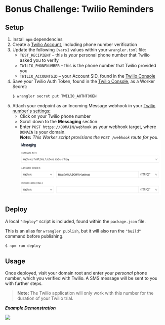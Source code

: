 # Bonus Challenge: Twilio Reminders

## Setup

1. Install `npm` dependencies
2. Create a [Twilio Account](https://www.twilio.com/console), including phone number verification
3. Update the following `[vars]` values within your `wrangler.toml` file:
    * `TEST_RECIPIENT` – this is *your* personal phone number that Twilio asked you to verify
    * `TWILIO_PHONENUMBER` – this is the phone number that Twilio provided you
    * `TWILIO_ACCOUNTSID` – your Account SID, found in the [Twilio Console](https://www.twilio.com/console)
4. Save your Twilio Auth Token, found in the [Twilio Console](https://www.twilio.com/console), as a Worker Secret:
    ```sh
    $ wrangler secret put TWILIO_AUTHTOKEN
    ```
5. Attach your endpoint as an Incoming Message webhook in your [Twilio number's settings](https://www.twilio.com/console/phone-numbers/incoming):
    * Click on your Twilio phone number
    * Scroll down to the **Messaging** section
    * Enter `POST https://DOMAIN/webhook` as your webhook target, where `DOMAIN` is your domain.<br>_**Note:** This Worker script provisions the `POST /webhook` route for you._<br><img src="media/webhook.png" height="180"/>


## Deploy

A local `"deploy"` script is included, found within the `package.json` file.

This is an alias for `wrangler publish`, but it will also run the `"build"` command before publishing.

```sh
$ npm run deploy
```

## Usage

Once deployed, visit your domain root and enter your _personal_ phone number, which you verified with Twilio. A SMS message will be sent to you with further steps.

> **Note:** The Twilio application will only work with this number for the duration of your Twilio trial.

***Example Demonstration***

<img width="320" src="media/demo.gif"/>
